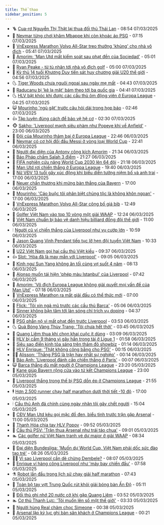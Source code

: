 ```yaml
---
title: Thể thao
sidebar_position: 5
---
```


<!-- vnexpress-the-thao:START -->
- 🪜 [Cua-rơ Nguyễn Thị Thật lại thua đối thủ Thái Lan](https://vnexpress.net/cua-ro-nguyen-thi-that-lai-thua-doi-thu-thai-lan-4858129.html) - 08:54 07/03/2025
- 🦩 [Neymar từng chơi khăm Mbappe khi còn khoác áo PSG](https://vnexpress.net/neymar-tung-choi-kham-mbappe-khi-con-khoac-ao-psg-4857855.html) - 07:15 07/03/2025
- 🧰 [VnExpress Marathon Volvo All-Star treo thưởng &#39;khủng&#39; cho nhà vô địch](https://vnexpress.net/vnexpress-marathon-volvo-all-star-treo-thuong-khung-cho-nha-vo-dich-4858015.html) - 05:41 07/03/2025
- 🤗 [Amorim: &#39;Man Utd mất kiểm soát sau phạt đền của Sociedad&#39;](https://vnexpress.net/amorim-man-utd-mat-kiem-soat-sau-phat-den-cua-sociedad-4857973.html) - 05:01 07/03/2025
- 🥳 [Ryan Peake - từ tù nhân tới nhà vô địch golf](https://vnexpress.net/ryan-peake-tu-tu-nhan-toi-nha-vo-dich-golf-4857540.html) - 05:00 07/03/2025
- 🦣 [Kỳ thủ 14 tuổi Khương Duy tiến sát huy chương giải U20 thế giới](https://vnexpress.net/ky-thu-14-tuoi-khuong-duy-tien-sat-huy-chuong-giai-u20-the-gioi-4858004.html) - 04:56 07/03/2025
- 🌜 [Tiger Woods chưa nguôi ngoai sau ngày mẹ mất](https://vnexpress.net/tiger-woods-chua-nguoi-ngoai-sau-ngay-me-mat-4857988.html) - 04:43 07/03/2025
- 🫶 [Raducanu bị &#39;kẻ lạ mặt&#39; bám theo tới ba quốc gia](https://vnexpress.net/raducanu-bi-ke-la-mat-bam-theo-toi-ba-quoc-gia-4857967.html) - 04:41 07/03/2025
- 🌜 [HLV bật khóc khi được các cầu thủ ôm động viên ở Europa League](https://vnexpress.net/hlv-bat-khoc-khi-duoc-cac-cau-thu-om-dong-vien-o-europa-league-4857964.html) - 04:25 07/03/2025
- 😺 [Mourinho &#39;ngủ gật&#39; trước câu hỏi dài trong họp báo](https://vnexpress.net/mourinho-ngu-gat-truoc-cau-hoi-dai-trong-hop-bao-4857895.html) - 02:46 07/03/2025
- 👍 [Tập luyện đúng cách để bảo vệ hệ cơ](https://vnexpress.net/tap-luyen-dung-cach-de-bao-ve-he-co-4857536.html) - 02:30 07/03/2025
- 🐵 [Sakho: &#39;Liverpool mạnh siêu phàm như Popeye khi về Anfield&#39;](https://vnexpress.net/sakho-liverpool-manh-sieu-pham-nhu-popeye-khi-ve-anfield-4857830.html) - 23:00 06/03/2025
- 💫 [Đội của Mourinho thảm bại ở Europa League](https://vnexpress.net/doi-cua-mourinho-tham-bai-o-europa-league-4857839.html) - 22:46 06/03/2025
- 🦆 [Neymar có cơ hội đối đầu Messi ở vòng loại World Cup](https://vnexpress.net/neymar-co-co-hoi-doi-dau-messi-o-vong-loai-world-cup-4857834.html) - 22:41 06/03/2025
- 🙉 [Người đại diện của Antony công kích Amorim](https://vnexpress.net/nguoi-dai-dien-cua-antony-cong-kich-amorim-4857809.html) - 21:34 06/03/2025
- 📝 [Báo Pháp chấm Salah 3 điểm](https://vnexpress.net/bao-phap-cham-salah-3-diem-4857835.html) - 21:27 06/03/2025
- 💯 [FIFA nghiên cứu nâng World Cup 2030 lên 64 đội](https://vnexpress.net/fifa-nghien-cuu-nang-world-cup-2030-len-64-doi-4857824.html) - 21:18 06/03/2025
- 🌈 [Man Utd rơi chiến thắng ở Europa League](https://vnexpress.net/man-utd-roi-chien-thang-o-europa-league-4857833.html) - 19:40 06/03/2025
- 🦩 [Nữ VĐV 13 tuổi gây xúc động khi biểu diễn tưởng niệm bố và anh trai](https://vnexpress.net/nu-vdv-13-tuoi-gay-xuc-dong-khi-bieu-dien-tuong-niem-bo-va-anh-trai-4857772.html) - 17:00 06/03/2025
- 🐲 [Neuer chấn thương khi mừng bàn thắng của Bayern](https://vnexpress.net/neuer-chan-thuong-khi-mung-ban-thang-cua-bayern-4857807.html) - 17:00 06/03/2025
- 🌁 [Mourinho: &#39;Cáo buộc tôi phân biệt chủng tộc là không khôn ngoan&#39;](https://vnexpress.net/mourinho-cao-buoc-toi-phan-biet-chung-toc-la-khong-khon-ngoan-4857801.html) - 17:00 06/03/2025
- 💯 [VnExpress Marathon Volvo All-Star công bố giá bib](https://vnexpress.net/vnexpress-marathon-volvo-all-star-cong-bo-gia-bib-4857762.html) - 12:49 06/03/2025
- 🌝 [Golfer Việt Nam vào top 10 vòng một giải WAAP](https://vnexpress.net/golfer-viet-nam-vao-top-10-vong-mot-giai-waap-4857781.html) - 12:24 06/03/2025
- 🤖 [Việt Nam chuẩn bị bảo vệ danh hiệu billiard đồng đội thế giới](https://vnexpress.net/viet-nam-chuan-bi-bao-ve-danh-hieu-billiard-dong-doi-the-gioi-4857715.html) - 11:00 06/03/2025
- 🕯 [Người cũ ví chiến thắng của Liverpool như vụ cướp lớn](https://vnexpress.net/nguoi-cu-vi-chien-thang-cua-liverpool-nhu-vu-cuop-lon-4857676.html) - 10:59 06/03/2025
- 🧰 [Jason Quang Vinh Pendant tiếp tục lỡ hẹn đội tuyển Việt Nam](https://vnexpress.net/jason-quang-vinh-pendant-tiep-tuc-lo-hen-doi-tuyen-viet-nam-4857755.html) - 10:33 06/03/2025
- 🥳 [U22 Việt Nam gọi hai cầu thủ Việt kiều](https://vnexpress.net/u22-viet-nam-goi-hai-cau-thu-viet-kieu-4857731.html) - 09:37 06/03/2025
- 👍 [Slot: &#39;Hòa đã là may mắn với Liverpool&#39;](https://vnexpress.net/slot-hoa-da-la-may-man-voi-liverpool-4857640.html) - 09:05 06/03/2025
- 💪 [Kình ngư Sun Yang không ăn tối cùng vợ suốt 4 năm](https://vnexpress.net/kinh-ngu-sun-yang-khong-an-toi-cung-vo-suot-4-nam-4857511.html) - 08:13 06/03/2025
- 👹 [Alonso muốn tái hiện &#39;phép màu Istanbul&#39; của Liverpool](https://vnexpress.net/alonso-muon-tai-hien-phep-mau-istanbul-cua-liverpool-4857574.html) - 07:42 06/03/2025
- 🧰 [Amorim: &#39;Vô địch Europa League không giải quyết mọi vấn đề của Man Utd&#39;](https://vnexpress.net/amorim-vo-dich-europa-league-khong-giai-quyet-moi-van-de-cua-man-utd-4857589.html) - 07:18 06/03/2025
- 🚀 [VnExpress Marathon ra mắt giải đấu có thể thức mới](https://vnexpress.net/vnexpress-marathon-ra-mat-giai-dau-co-the-thuc-moi-4857573.html) - 07:00 06/03/2025
- 🎃 [Flick: &#39;Tôi xin ngả mũ trước các cầu thủ Barca&#39;](https://vnexpress.net/flick-toi-xin-nga-mu-truoc-cac-cau-thu-barca-4857351.html) - 05:06 06/03/2025
- 🧰 [Sinner không bận tâm tới làn sóng chỉ trích vụ doping](https://vnexpress.net/sinner-khong-ban-tam-toi-lan-song-chi-trich-vu-doping-4857512.html) - 04:37 06/03/2025
- 👀 [PSG phẫn nộ vì mất phạt đền trước Liverpool](https://vnexpress.net/psg-phan-no-vi-mat-phat-den-truoc-liverpool-4857366.html) - 03:53 06/03/2025
- 🌜 [Quả Bóng Vàng Thùy Trang: &#39;Tôi chưa hết thời&#39;](https://vnexpress.net/qua-bong-vang-thuy-trang-toi-chua-het-thoi-4856104.html) - 03:45 06/03/2025
- 🫶 [Quang Liêm thua khi chọn khai cuộc ít dùng](https://vnexpress.net/quang-liem-thua-khi-chon-khai-cuoc-it-dung-4857428.html) - 03:09 06/03/2025
- 🦄 [HLV bị cấm 9 tháng vì gây hấn trọng tài ở Ligue 1](https://vnexpress.net/hlv-bi-cam-9-thang-vi-gay-han-trong-tai-o-ligue-1-4857399.html) - 01:58 06/03/2025
- 🥳 [Siêu sao điền kinh tỏa sáng trên thảm đỏ showbiz](https://vnexpress.net/sieu-sao-dien-kinh-toa-sang-tren-tham-do-showbiz-4857263.html) - 01:14 06/03/2025
- 🐲 [HLV Enrique: &#39;Thật không công bằng cho PSG&#39;](https://vnexpress.net/hlv-enrique-that-khong-cong-bang-cho-psg-4857348.html) - 00:15 06/03/2025
- 🧑‍🏫 [Alisson: &#39;Thắng PSG là trận hay nhất sự nghiệp&#39;](https://vnexpress.net/alisson-thang-psg-la-tran-hay-nhat-su-nghiep-4857361.html) - 00:14 06/03/2025
- 🤔 [Báo Anh: &#39;Liverpool đánh cắp chiến thắng ở Paris&#39;](https://vnexpress.net/bao-anh-liverpool-danh-cap-chien-thang-o-paris-4857345.html) - 00:07 06/03/2025
- 😺 [Barca thắng dù mất người ở Champions League](https://vnexpress.net/barca-thang-du-mat-nguoi-o-champions-league-4857340.html) - 23:20 05/03/2025
- 💪 [Kane giúp Bayern rộng cửa vào tứ kết Champions League](https://vnexpress.net/kane-giup-bayern-rong-cua-vao-tu-ket-champions-league-4857342.html) - 23:00 05/03/2025
- 💼 [Liverpool thắng trong thế bị PSG dồn ép ở Champions League](https://vnexpress.net/liverpool-thang-trong-the-bi-psg-don-ep-o-champions-league-4857339.html) - 21:55 05/03/2025
- 🕴 [Hơn 2.500 runner chạy half marathon dưới thời tiết -10 độ](https://vnexpress.net/hon-2-500-runner-chay-half-marathon-duoi-thoi-tiet-10-do-4857223.html) - 17:00 05/03/2025
- 🕯 [Cầu thủ Anh đá chính cùng ngày nhận tội gây chết người](https://vnexpress.net/cau-thu-anh-da-chinh-cung-ngay-nhan-toi-gay-chet-nguoi-4857296.html) - 15:04 05/03/2025
- 📝 [CĐV Man Utd kêu gọi mặc đồ đen, biểu tình trước trận gặp Arsenal](https://vnexpress.net/cdv-man-utd-keu-goi-mac-do-den-bieu-tinh-truoc-tran-gap-arsenal-4857180.html) - 11:00 05/03/2025
- 🧐 [Thanh Hóa chia tay HLV Popov](https://vnexpress.net/thanh-hoa-chia-tay-hlv-popov-4857231.html) - 09:52 05/03/2025
- 🙉 [Cầu thủ PSV: &#39;Trận thua Arsenal như trái táo chua&#39;](https://vnexpress.net/cau-thu-psv-tran-thua-arsenal-nhu-trai-tao-chua-4857007.html) - 09:01 05/03/2025
- 🏊 [Các golfer nữ Việt Nam tranh vé dự major ở giải WAAP](https://vnexpress.net/cac-golfer-nu-viet-nam-tranh-ve-du-major-o-giai-waap-4857146.html) - 08:34 05/03/2025
- 🌊 [Đại diện Bundesliga: &#39;Muốn dự World Cup, Việt Nam phải dốc sức đào tạo trẻ&#39;](https://vnexpress.net/dai-dien-bundesliga-muon-du-world-cup-viet-nam-phai-doc-suc-dao-tao-tre-4857096.html) - 08:26 05/03/2025
- 👨‍🏫 [Vì sao Liverpool cần dè chừng Dembele?](https://vnexpress.net/vi-sao-liverpool-can-de-chung-dembele-4856634.html) - 08:07 05/03/2025
- 🥷 [Enrique ví hàng công Liverpool như &#39;máy bay chiến đấu&#39;](https://vnexpress.net/enrique-vi-hang-cong-liverpool-nhu-may-bay-chien-dau-4856870.html) - 07:58 05/03/2025
- ⚗️ [Robot lần đầu trong lịch sử chạy giải half marathon](https://vnexpress.net/robot-lan-dau-trong-lich-su-chay-giai-half-marathon-4857130.html) - 07:43 05/03/2025
- 🌮 [Toàn bộ tay vợt Trung Quốc rút khỏi giải bóng bàn Ấn Độ](https://vnexpress.net/toan-bo-tay-vot-trung-quoc-rut-khoi-giai-bong-ban-an-do-4856944.html) - 05:11 05/03/2025
- 🤩 [Đối thủ ghi nhớ 20 nước cờ khi gặp Quang Liêm](https://vnexpress.net/doi-thu-ghi-nho-20-nuoc-co-khi-gap-quang-liem-4857024.html) - 03:52 05/03/2025
- 🏊 [Cơ thủ Thanh Lực: &#39;Tôi muốn lên số một thế giới&#39;](https://vnexpress.net/co-thu-thanh-luc-toi-muon-len-so-mot-the-gioi-4856891.html) - 03:33 05/03/2025
- 🐎 [Người hùng Real châm chọc Simeone](https://vnexpress.net/nguoi-hung-real-cham-choc-simeone-4856875.html) - 00:38 05/03/2025
- 💫 [Arsenal lập kỷ lục ghi bàn sân khách ở Champions League](https://vnexpress.net/arsenal-lap-ky-luc-ghi-ban-san-khach-o-champions-league-4856879.html) - 00:21 05/03/2025<!-- vnexpress-the-thao:END -->
